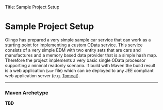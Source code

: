 Title: Sample Project Setup

# Sample Project Setup

Olingo has prepared a very simple sample car service that can work as a starting point for implementing a custom OData service.
This service consists of a very simple EDM with two entity sets that are cars and manufactures and a memory based data provider that is a simple hash map.
Therefore the project implements a very basic single OData processor supporting a minimal readonly scenario.
If build with Maven the build result is a web application (`war` file) which can be deployed to any JEE compliant web application server (e.g. [Tomcat](https://tomcat.apache.org)).

---

### Maven Archetype

**TBD**
